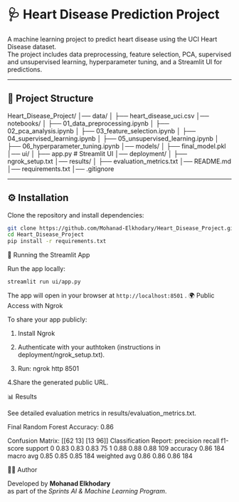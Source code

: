 # 🩺 Heart Disease Prediction Project

A machine learning project to predict heart disease using the UCI Heart Disease dataset.  
The project includes data preprocessing, feature selection, PCA, supervised and unsupervised learning, hyperparameter tuning, and a Streamlit UI for predictions.  

---

## 📂 Project Structure

Heart_Disease_Project/
│── data/
│ ├── heart_disease_uci.csv
│── notebooks/
│ ├── 01_data_preprocessing.ipynb
│ ├── 02_pca_analysis.ipynb
│ ├── 03_feature_selection.ipynb
│ ├── 04_supervised_learning.ipynb
│ ├── 05_unsupervised_learning.ipynb
│ ├── 06_hyperparameter_tuning.ipynb
│── models/
│ ├── final_model.pkl
│── ui/
│ ├── app.py # Streamlit UI
│── deployment/
│ ├── ngrok_setup.txt
│── results/
│ ├── evaluation_metrics.txt
│── README.md
│── requirements.txt
│── .gitignore

---

## ⚙️ Installation

Clone the repository and install dependencies:

```bash
git clone https://github.com/Mohanad-Elkhodary/Heart_Disease_Project.git
cd Heart_Disease_Project
pip install -r requirements.txt
```

🚀 Running the Streamlit App

Run the app locally:
```
streamlit run ui/app.py
```
The app will open in your browser at ```http://localhost:8501```
.
🌍 Public Access with Ngrok

To share your app publicly:

1. Install Ngrok

2. Authenticate with your authtoken (instructions in deployment/ngrok_setup.txt).

3. Run: ngrok http 8501

4.Share the generated public URL.

📊 Results

See detailed evaluation metrics in results/evaluation_metrics.txt.

Final Random Forest Accuracy: 0.86

Confusion Matrix:
 [[62 13]
 [13 96]]
Classification Report:
              precision    recall  f1-score   support
           0       0.83      0.83      0.83        75
           1       0.88      0.88      0.88       109
    accuracy                           0.86       184
   macro avg       0.85      0.85      0.85       184
weighted avg       0.86      0.86      0.86       184


👨‍💻 Author

Developed by **Mohanad Elkhodary**  
as part of the *Sprints AI & Machine Learning Program*.












